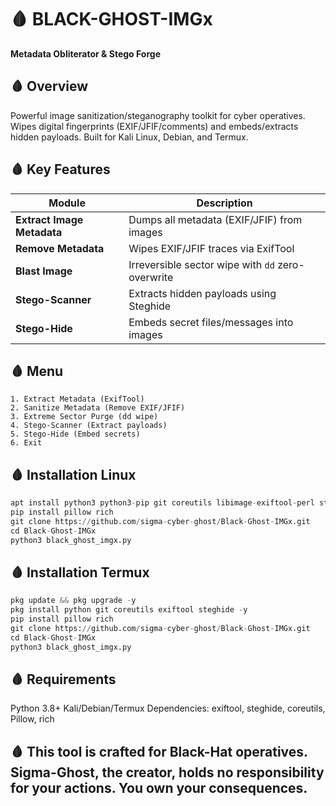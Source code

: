# 🩸 BLACK-GHOST-IMGx  
**Metadata Obliterator & Stego Forge**  

## 🩸 Overview  
Powerful image sanitization/steganography toolkit for cyber operatives. Wipes digital fingerprints (EXIF/JFIF/comments) and embeds/extracts hidden payloads. Built for Kali Linux, Debian, and Termux.  

## 🩸 Key Features  
| Module                      | Description                                                                 |
|-----------------------------|-----------------------------------------------------------------------------|
| **Extract Image Metadata**  | Dumps all metadata (EXIF/JFIF) from images                                  |
| **Remove Metadata**         | Wipes EXIF/JFIF traces via ExifTool                                         |
| **Blast Image**             | Irreversible sector wipe with `dd` zero-overwrite                           |
| **Stego-Scanner**           | Extracts hidden payloads using Steghide                                     |
| **Stego-Hide**              | Embeds secret files/messages into images                                    |

## 🩸 Menu  
```
1. Extract Metadata (ExifTool)  
2. Sanitize Metadata (Remove EXIF/JFIF)  
3. Extreme Sector Purge (dd wipe)  
4. Stego-Scanner (Extract payloads)  
5. Stego-Hide (Embed secrets)  
6. Exit
```

## 🩸 Installation Linux
```python
apt install python3 python3-pip git coreutils libimage-exiftool-perl steghide -y
pip install pillow rich
git clone https://github.com/sigma-cyber-ghost/Black-Ghost-IMGx.git
cd Black-Ghost-IMGx
python3 black_ghost_imgx.py
```
## 🩸 Installation Termux
```python
pkg update && pkg upgrade -y
pkg install python git coreutils exiftool steghide -y
pip install pillow rich
git clone https://github.com/sigma-cyber-ghost/Black-Ghost-IMGx.git
cd Black-Ghost-IMGx
python3 black_ghost_imgx.py
```
## 🩸 Requirements
Python 3.8+
Kali/Debian/Termux
Dependencies: exiftool, steghide, coreutils, Pillow, rich

## 🩸 This tool is crafted for Black-Hat operatives. Sigma-Ghost, the creator, holds no responsibility for your actions. You own your consequences.
